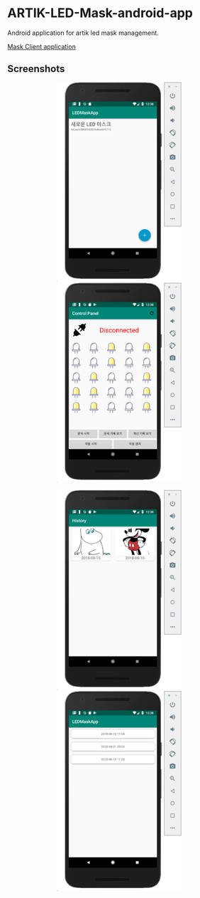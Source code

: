 # ARTIK-LED-Mask-android-app
Android application for artik led mask management.

[Mask Client application](https://github.com/LunaTK/ARTIK-LED-Mask-Client)

## Screenshots

<p align="center">
    <img src="screenshots/mask_list.png" width="280"/> 
    <img src="screenshots/control_panel.png" width="280"/> 
</p>
<p align="center">
    <img src="screenshots/face_analysis_hisory.png" width="280"/> 
    <img src="screenshots/face_therapy_history.png" width="280"/> 
</p>